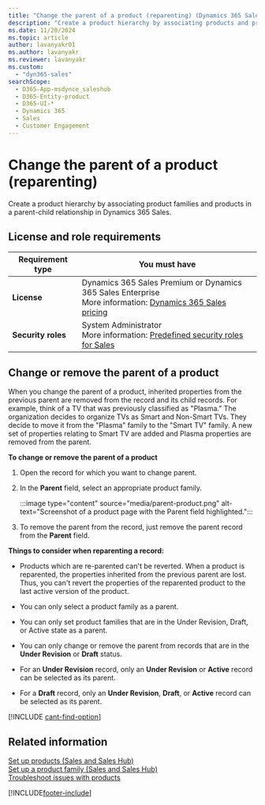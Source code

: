 ```yaml
---
title: "Change the parent of a product (reparenting) (Dynamics 365 Sales) | MicrosoftDocs"
description: "Create a product hierarchy by associating products and product families in a parent-child relationship in Dynamics 365 Sales."
ms.date: 11/20/2024
ms.topic: article
author: lavanyakr01
ms.author: lavanyakr
ms.reviewer: lavanyakr
ms.custom: 
  - "dyn365-sales"
searchScope: 
  - D365-App-msdynce_saleshub
  - D365-Entity-product
  - D365-UI-*
  - Dynamics 365
  - Sales
  - Customer Engagement
---
```

# Change the parent of a product (reparenting) 

Create a product hierarchy by associating product families and products in a parent-child relationship in Dynamics 365 Sales.

## License and role requirements
| Requirement type | You must have |
|-----------------------|---------|
| **License** | Dynamics 365 Sales Premium or Dynamics 365 Sales Enterprise  <br>More information: [Dynamics 365 Sales pricing](https://dynamics.microsoft.com/sales/pricing/) |
| **Security roles** | System Administrator <br> More information: [Predefined security roles for Sales](security-roles-for-sales.md)|


## Change or remove the parent of a product

When you change the parent of a product, inherited properties from the previous parent are removed from the record and its child records. For example, think of a TV that was previously classified as "Plasma." The organization decides to organize TVs as Smart and Non-Smart TVs. They decide to move it from the "Plasma" family to the "Smart TV" family. A new set of properties relating to Smart TV are added and Plasma properties are removed from the parent. 

**To change or remove the parent of a product**

1. Open the record for which you want to change parent.
1. In the **Parent** field, select an appropriate product family. 

    :::image type="content" source="media/parent-product.png" alt-text="Screenshot of a product page with the Parent field highlighted.":::
    
2. To remove the parent from the record, just remove the parent record from the **Parent** field.

**Things to consider when reparenting a record:**

-	Products which are re-parented can't be reverted. When a product is reparented, the properties inherited from the previous parent are lost. Thus, you can't revert the properties of the reparented product to the last active version of the product. 

- You can only select a product family as a parent.
- You can only set product families that are in the Under Revision, Draft, or Active state as a parent.
-	You can only change or remove the parent from records that are in the **Under Revision** or **Draft** status.
-	For an **Under Revision** record, only an **Under Revision** or **Active** record can be selected as its parent.
-	For a **Draft** record, only an **Under Revision**, **Draft**, or **Active** record can be selected as its parent.  


[!INCLUDE [cant-find-option](../includes/cant-find-option.md)]

## Related information

[Set up products (Sales and Sales Hub)](create-product-sales.md)  
[Set up a product family (Sales and Sales Hub)](create-product-family.md)   
[Troubleshoot issues with products](/troubleshoot/dynamics-365/sales/troubleshoot-products-issues)  


[!INCLUDE[footer-include](../includes/footer-banner.md)]
